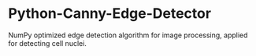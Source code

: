 # Python-Canny-Edge-Detector
NumPy optimized edge detection algorithm for image processing, applied for detecting cell nuclei.
